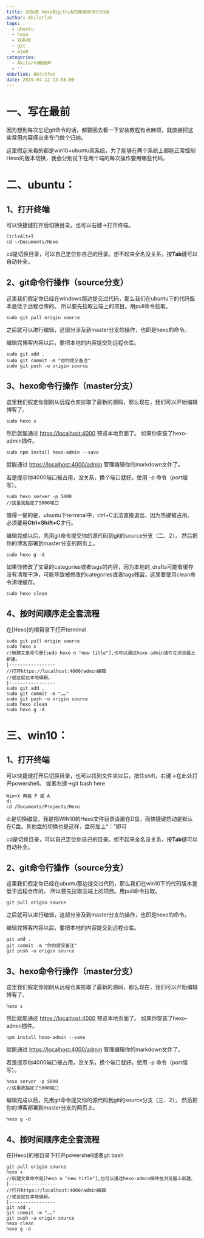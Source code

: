 ```yaml
---
title: 双系统 Hexo和github的常用命令行归纳
author: Akilarlxh
tags:
  - ubuntu
  - hexo
  - 双系统
  - git
  - win0
categories:
  - Akilarの糖葫芦
  - ''
abbrlink: 803c5fab
date: 2019-04-12 13:58:00
---
```

# 一、写在最前

因为想到每次忘记git命令的话，都要回去看一下安装教程有点麻烦，就直接把这些常用内容择出来专门做个归纳。

这里假定来看的都是win10+ubuntu双系统，为了能够在两个系统上都能正常控制Hexo的版本切换，我会分别说下在两个端的每次操作要用哪些代码。


# 二、ubuntu：
## 1、打开终端
可以快捷键打开后切换目录，也可以右键->打开终端。

```
Ctrl+Alt+T
cd ~/Documents/Hexo
```
cd是切换目录，可以自己定位你自己的目录。想不起来全名没关系，按**Tab**键可以自动补全。

## 2、git命令行操作（source分支）
这里我们假定你已经在windows那边提交过代码，那么我们在ubuntu下的代码版本是低于远程仓库的。
所以要先拉取云端上的项目。用pull命令拉取。
```
sudo git pull origin source
```
之后就可以进行编辑，这部分涉及到master分支的操作，也即是hexo的命令。

编辑完博客内容以后，要把本地的内容提交到远程仓库。
```
sudo git add .
sudo git commit -m "你的提交备注"
sudo git push -u origin source
```
## 3、hexo命令行操作（master分支）
这里我们假定你刚刚从远程仓库拉取了最新的源码，那么现在，我们可以开始编辑博客了。
```
sudo hexo s
```
然后就能通过 [https://localhost:4000](https://localhost:4000) 预览本地页面了。
如果你安装了hexo-admin插件。
```
sudo npm install hexo-admin --save
```
就能通过 [https://localhost:4000/admin](https://localhost:4000/admin) 管理编辑你的markdown文件了。

若是提示你4000端口被占用，没关系，换个端口就好。使用 -p 命令（port缩写）。
```
sudo hexo server -p 5000
//这里我指定了5000端口
```
值得一提的是，ubuntu下terminal中，ctrl+C无法直接退出，因为热键被占用。
必须要用**Ctrl+Shift+C**才行。

编辑完成以后，先用git命令提交你的源代码到git的source分支（二、2），
然后把你的博客部署到master分支的网页上。
```
sudo hexo g -d
```
如果你修改了文章的categories或者tags的内容，因为本地的_drafts可能有缓存没有清理干净，可能导致被修改的categories或者tags残留。这里要使用clean命令清理缓存。
```
sudo hexo clean
```
## 4、按时间顺序走全套流程
在[Hexo]的根目录下打开terminal
```
sudo git pull origin source
sudo hexo s
//新建文章命令是[sudo hexo n "new title"],也可以通过hexo-admin插件在浏览器上新建。
|-----------------
//打开https://localhost:4000/admin编辑
//或这就在本地编辑。
|-----------------
sudo git add .
sudo git commit -m "……"
sudo git push -u origin source
sudo hexo clean
sudo hexo g -d
```

# 三、win10：

## 1、打开终端
可以快捷键打开后切换目录，也可以找到文件夹以后，按住shift，右键->在此处打开powershell。
或者右键->git bash here

```
Win+X 再按 P 或 A
d:
cd /Documents/Projects/Hexo
```
d:是切换磁盘，我是把WIN10的Hexo文件目录设置在D盘，而快捷键启动是默认在C盘。其他盘的切换也是这样，盘符加上“：”即可

cd是切换目录，可以自己定位你自己的目录。想不起来全名没关系，按**Tab**键可以自动补全。

## 2、git命令行操作（source分支）
这里我们假定你已经在ubuntu那边提交过代码，那么我们在win10下的代码版本是低于远程仓库的。
所以要先拉取云端上的项目。用pull命令拉取。
```
git pull origin source
```
之后就可以进行编辑，这部分涉及到master分支的操作，也即是hexo的命令。

编辑完博客内容以后，要把本地的内容提交到远程仓库。
```
git add .
git commit -m "你的提交备注"
git push -u origin source
```
## 3、hexo命令行操作（master分支）
这里我们假定你刚刚从远程仓库拉取了最新的源码，那么现在，我们可以开始编辑博客了。
```
hexo s
```
然后就能通过 [https://localhost:4000](https://localhost:4000) 预览本地页面了。
如果你安装了hexo-admin插件。
```
npm install hexo-admin --save
```
就能通过 [https://localhost:4000/admin](https://localhost:4000/admin) 管理编辑你的markdown文件了。

若是提示你4000端口被占用，没关系，换个端口就好。使用 -p 命令（port缩写）。
```
hexo server -p 5000
//这里我指定了5000端口
```
编辑完成以后，先用git命令提交你的源代码到git的source分支（三、2），
然后把你的博客部署到master分支的网页上。
```
hexo g -d
```
## 4、按时间顺序走全套流程
在[Hexo]的根目录下打开powershell或者git bash
```
git pull origin source
hexo s
//新建文章命令是[hexo n "new title"],也可以通过hexo-admin插件在浏览器上新建。
|-----------------
//打开https://localhost:4000/admin编辑
//或这就在本地编辑。
|-----------------
git add .
git commit -m "……"
git push -u origin source
hexo clean
hexo g -d
```

